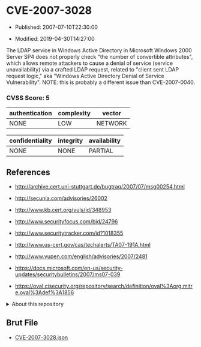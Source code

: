 # CVE-2007-3028

- Published: 2007-07-10T22:30:00

- Modified: 2019-04-30T14:27:00

The LDAP service in Windows Active Directory in Microsoft Windows 2000 Server SP4 does not properly check "the number of convertible attributes", which allows remote attackers to cause a denial of service (service unavailability) via a crafted LDAP request, related to "client sent LDAP request logic," aka "Windows Active Directory Denial of Service Vulnerability".  NOTE: this is probably a different issue than CVE-2007-0040.

### CVSS Score: **5**

| authentication | complexity | vector |
| --- | --- | --- |
| NONE | LOW | NETWORK |

| confidentiality | integrity | availability |
| --- | --- | --- |
| NONE | NONE | PARTIAL |

## References

* http://archive.cert.uni-stuttgart.de/bugtraq/2007/07/msg00254.html

* http://secunia.com/advisories/26002

* http://www.kb.cert.org/vuls/id/348953

* http://www.securityfocus.com/bid/24796

* http://www.securitytracker.com/id?1018355

* http://www.us-cert.gov/cas/techalerts/TA07-191A.html

* http://www.vupen.com/english/advisories/2007/2481

* https://docs.microsoft.com/en-us/security-updates/securitybulletins/2007/ms07-039

* https://oval.cisecurity.org/repository/search/definition/oval%3Aorg.mitre.oval%3Adef%3A1856

<details>
<summary>About this repository</summary> 

  This repository is part of the project [Live Hack CVE](https://github.com/Live-Hack-CVE). Main website can be found [www.live-hack.org](https://www.live-hack.org) 
  
  Made by [Sn0wAlice](https://github.com/Sn0wAlice) for the people that care about security and need to have a feed of the latest CVEs. Hope you enjoy it, don't forget to star the repo and follow me on [Twitter](https://twitter.com/Sn0wAlice) and [Github](https://github.com/Sn0wAlice). And that is my [personnal website](https://www.alice-snow.me/)

  - [Home Page](https://github.com/Live-Hack-CVE)
  - [Framework](https://github.com/Live-Hack-CVE/cve-framework)
  - [CVE database](https://github.com/Live-Hack-CVE/full_database)
  - [Changelog](https://github.com/Live-Hack-CVE/Changelog)
</details>

## Brut File

* [CVE-2007-3028.json](https://raw.githubusercontent.com/Live-Hack-CVE/full_database/main/cves/2007/CVE-2007-3028.json)

